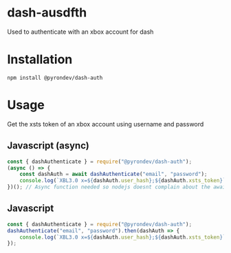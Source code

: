 # dash-ausdfth
Used to authenticate with an xbox account for dash

# Installation
`npm install @pyrondev/dash-auth`
# Usage
Get the xsts token of an xbox account using username and password

## Javascript (async)
```js
const { dashAuthenticate } = require("@pyrondev/dash-auth");
(async () => {
	const dashAuth = await dashAuthenticate("email", "password");
	console.log(`XBL3.0 x=${dashAuth.user_hash};${dashAuth.xsts_token}`);
})(); // Async function needed so nodejs doesnt complain about the await
```
## Javascript
```js
const { dashAuthenticate } = require("@pyrondev/dash-auth");
dashAuthenticate("email", "password").then(dashAuth => {
	console.log(`XBL3.0 x=${dashAuth.user_hash};${dashAuth.xsts_token}`);
});
```
